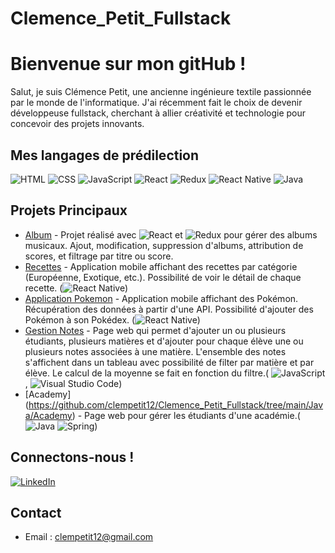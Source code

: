 # Clemence_Petit_Fullstack

# Bienvenue sur mon gitHub !
Salut, je suis Clémence Petit, une ancienne ingénieure textile passionnée par le monde de l'informatique. J'ai récemment fait le choix de devenir développeuse fullstack, cherchant à allier créativité et technologie pour concevoir des projets innovants.

## Mes langages de prédilection
![HTML](https://img.shields.io/badge/-HTML-orange?logo=html5&logoColor=white)
![CSS](https://img.shields.io/badge/-CSS-blue?logo=css3&logoColor=white)
![JavaScript](https://img.shields.io/badge/JavaScript-Developer-yellow)
![React](https://img.shields.io/badge/-React-blue?logo=react&logoColor=white)
![Redux](https://img.shields.io/badge/-Redux-purple?logo=redux&logoColor=white)
![React Native](https://img.shields.io/badge/-React_Native-green?logo=react&logoColor=white)
![Java](https://img.shields.io/badge/-Java-orange?logo=java&logoColor=white)


## Projets Principaux

- [Album](https://github.com/clempetit12/Clemence_Petit_Fullstack/tree/main/Redux/Album) - Projet réalisé avec ![React](https://img.shields.io/badge/-React-blue?logo=react&logoColor=white) et ![Redux](https://img.shields.io/badge/-Redux-purple?logo=redux&logoColor=white) pour gérer des albums musicaux. Ajout, modification, suppression d'albums, attribution de scores, et filtrage par titre ou score. 
- [Recettes](https://github.com/clempetit12/Clemence_Petit_Fullstack/tree/main/React%20Native/Recettes) - Application mobile affichant des recettes par catégorie (Européenne, Exotique, etc.). Possibilité de voir le détail de chaque recette. (![React Native](https://img.shields.io/badge/-React_Native-green?logo=react&logoColor=white))
- [Application Pokemon](https://github.com/clempetit12/Clemence_Petit_Fullstack/tree/main/React%20Native/Pokedex/my-app) - Application mobile affichant des Pokémon. Récupération des données à partir d'une API. Possibilité d'ajouter des Pokémon à son Pokédex. (![React Native](https://img.shields.io/badge/-React_Native-green?logo=react&logoColor=white))
- [Gestion Notes](https://github.com/clempetit12/Clemence_Petit_Fullstack/tree/main/JavaScript/TP_Notes) - Page web qui permet d'ajouter un ou plusieurs étudiants, plusieurs matières et d'ajouter pour chaque élève une ou plusieurs notes associées à une matière. L'ensemble des notes s'affichent dans un tableau avec possibilité de filter par matière et par élève. Le calcul de la moyenne se fait en fonction du filtre.( ![JavaScript](https://img.shields.io/badge/-JavaScript-yellow?logo=javascript&logoColor=white), ![Visual Studio Code](https://img.shields.io/badge/-Visual%20Studio%20Code-blue?logo=visual-studio-code&logoColor=white))
- [Academy] (https://github.com/clempetit12/Clemence_Petit_Fullstack/tree/main/Java/Academy) - Page web pour gérer les étudiants d'une académie.(![Java](https://img.shields.io/badge/-Java-orange?logo=java&logoColor=white) ![Spring](https://img.shields.io/badge/-Spring-brightgreen?logo=spring&logoColor=white))




## Connectons-nous !

[![LinkedIn](https://img.shields.io/badge/LinkedIn-Connect-blue)](https://www.linkedin.com/in/cl%C3%A9mence-petit/)




## Contact

- Email : clempetit12@gmail.com

